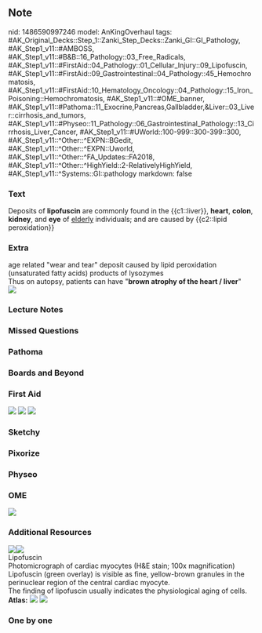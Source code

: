 ## Note
nid: 1486590997246
model: AnKingOverhaul
tags: #AK_Original_Decks::Step_1::Zanki_Step_Decks::Zanki_GI::GI_Pathology, #AK_Step1_v11::#AMBOSS, #AK_Step1_v11::#B&B::16_Pathology::03_Free_Radicals, #AK_Step1_v11::#FirstAid::04_Pathology::01_Cellular_Injury::09_Lipofuscin, #AK_Step1_v11::#FirstAid::09_Gastrointestinal::04_Pathology::45_Hemochromatosis, #AK_Step1_v11::#FirstAid::10_Hematology_Oncology::04_Pathology::15_Iron_Poisoning::Hemochromatosis, #AK_Step1_v11::#OME_banner, #AK_Step1_v11::#Pathoma::11_Exocrine,Pancreas,Gallbladder,&Liver::03_Liver::cirrhosis_and_tumors, #AK_Step1_v11::#Physeo::11_Pathology::06_Gastrointestinal_Pathology::13_Cirrhosis_Liver_Cancer, #AK_Step1_v11::#UWorld::100-999::300-399::300, #AK_Step1_v11::^Other::^EXPN::BGedit, #AK_Step1_v11::^Other::^EXPN::Uworld, #AK_Step1_v11::^Other::^FA_Updates::FA2018, #AK_Step1_v11::^Other::^HighYield::2-RelativelyHighYield, #AK_Step1_v11::^Systems::GI::pathology
markdown: false

### Text
<div>
  <div>
    Deposits of <b>lipofuscin</b> are commonly found in the
    {{c1::liver}}, <b>heart</b>, <b>colon</b>, <b>kidney</b>, and
    <b>eye</b> of <u>elderly</u> individuals; and are caused by
    {{c2::lipid peroxidation}}
  </div>
</div>

### Extra
<div>
  age related "wear and tear" deposit caused by lipid peroxidation
  (unsaturated fatty acids) products of lysozymes
</div>
<div>
  Thus on autopsy, patients can have "<b>brown atrophy of the heart
  / liver</b>"
</div>
<div><img src="paste-388466907021875.jpg"></div>

### Lecture Notes


### Missed Questions


### Pathoma


### Boards and Beyond


### First Aid
<img src="tmpdMJws6.png"> <img src="tmp_OXnzP.png"> <img src=
"tmpNAQ5BL.png">

### Sketchy


### Pixorize


### Physeo


### OME
<div class="ome-widget">
  <a href="https://onlinemeded.org?ref=anki"><img src=
  "_OME_AnkiFlashcards_General_3.png"></a>
</div>

### Additional Resources
<div><img src="big_5b3888be32b12.jpg"><img src=
"5b3888be32b12.jpg"></div>
<div>
  <div>
    <div>
      Lipofuscin
    </div>
  </div>
  <div>
    <div>
      <div>
        Photomicrograph of cardiac myocytes (H&E stain; 100x
        magnification)
      </div>
      <div>
        Lipofuscin (green overlay) is visible as fine, yellow-brown
        granules in the perinuclear region of the central cardiac
        myocyte.
      </div>
      <div>
        The finding of lipofuscin usually indicates the
        physiological aging of cells.
      </div>
    </div>
  </div>
</div><b>Atlas:</b> <img src="tmpvsyHSL.png"> <img src=
"tmp4KmBFp.png">

### One by one

